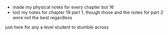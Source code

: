 - made my physical notes for every chapter but 16
- lost my notes for chapter 19 part 1, though those and the notes for part 2 were not the best regardless

just here for any a level student to stumble across
